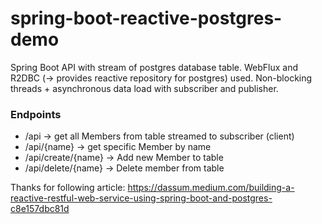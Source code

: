 # spring-boot-reactive-postgres-demo
 Spring Boot API with stream of postgres database table. WebFlux and R2DBC (-> provides reactive repository for postgres) used. Non-blocking threads + asynchronous data load with subscriber and publisher.

### Endpoints

- /api -> get all Members from table streamed to subscriber (client)
- /api/{name} -> get specific Member by name
- /api/create/{name} -> Add new Member to table
- /api/delete/{name} -> Delete member from table

Thanks for following article: https://dassum.medium.com/building-a-reactive-restful-web-service-using-spring-boot-and-postgres-c8e157dbc81d
